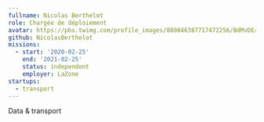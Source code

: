 ```yaml
---
fullname: Nicolas Berthelot
role: Chargée de déploiement
avatar: https://pbs.twimg.com/profile_images/880846387717472256/BdMvDErL_400x400.jpg
github: NicolasBerthelot
missions:
  - start: '2020-02-25'
    end: '2021-02-25'
    status: independent
    employer: LaZone
startups:
  - transport
---
```


Data & transport
